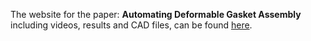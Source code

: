 The website for the paper: **Automating Deformable Gasket Assembly** including videos, results and CAD files, can be found [here](https://berkeleyautomation.github.io/robot-gasket/).
